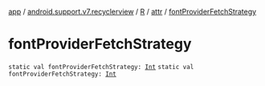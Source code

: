 [app](../../../index.md) / [android.support.v7.recyclerview](../../index.md) / [R](../index.md) / [attr](index.md) / [fontProviderFetchStrategy](./font-provider-fetch-strategy.md)

# fontProviderFetchStrategy

`static val fontProviderFetchStrategy: `[`Int`](https://kotlinlang.org/api/latest/jvm/stdlib/kotlin/-int/index.html)
`static val fontProviderFetchStrategy: `[`Int`](https://kotlinlang.org/api/latest/jvm/stdlib/kotlin/-int/index.html)